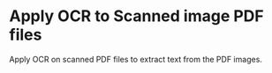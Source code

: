 # Apply OCR to Scanned image PDF files

Apply OCR on scanned PDF files to extract text from the PDF images.
